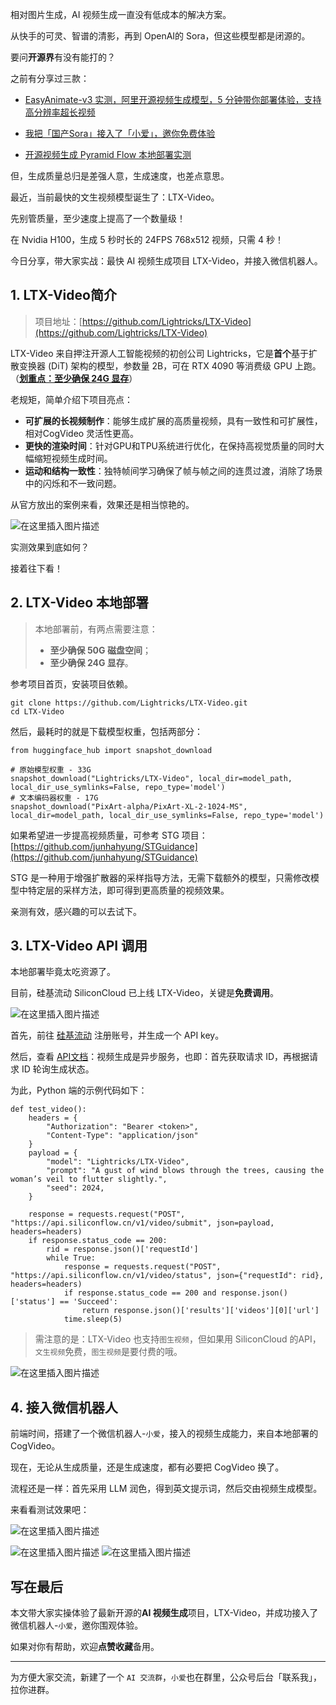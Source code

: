 ﻿相对图片生成，AI 视频生成一直没有低成本的解决方案。

从快手的可灵、智谱的清影，再到 OpenAI的 Sora，但这些模型都是闭源的。

要问**开源界**有没有能打的？

之前有分享过三款：
- [EasyAnimate-v3 实测，阿里开源视频生成模型，5 分钟带你部署体验，支持高分辨率超长视频](https://zhuanlan.zhihu.com/p/710131990)

- [我把「国产Sora」接入了「小爱」，邀你免费体验](https://zhuanlan.zhihu.com/p/748148202)

- [开源视频生成 Pyramid Flow 本地部署实测](https://zhuanlan.zhihu.com/p/3489126869)

但，生成质量总归是差强人意，生成速度，也差点意思。

最近，当前最快的文生视频模型诞生了：LTX-Video。

先别管质量，至少速度上提高了一个数量级！

在 Nvidia H100，生成 5 秒时长的 24FPS 768x512 视频，只需 4 秒！

今日分享，带大家实战：最快 AI 视频生成项目 LTX-Video，并接入微信机器人。


## 1. LTX-Video简介

> 项目地址：[https://github.com/Lightricks/LTX-Video](https://github.com/Lightricks/LTX-Video)

LTX-Video 来自押注开源人工智能视频的初创公司 Lightricks，它是**首个**基于扩散变换器 (DiT) 架构的模型，参数量 2B，可在 RTX 4090 等消费级 GPU 上跑。（<u>**划重点：至少确保 24G 显存**</u>）


老规矩，简单介绍下项目亮点：

- **可扩展的长视频制作**：能够生成扩展的高质量视频，具有一致性和可扩展性，相对CogVideo 灵活性更高。
- **更快的渲染时间**：针对GPU和TPU系统进行优化，在保持高视觉质量的同时大幅缩短视频生成时间。
- **运动和结构一致性**：独特帧间学习确保了帧与帧之间的连贯过渡，消除了场景中的闪烁和不一致问题。

从官方放出的案例来看，效果还是相当惊艳的。

![在这里插入图片描述](https://i-blog.csdnimg.cn/direct/6c8d4ffa2c314cdb94a40800a625c107.png)


实测效果到底如何？

接着往下看！

## 2. LTX-Video 本地部署

>本地部署前，有两点需要注意：
>- **至少确保 50G 磁盘空间**；
>- **至少确保 24G 显存**。

参考项目首页，安装项目依赖。

```
git clone https://github.com/Lightricks/LTX-Video.git
cd LTX-Video
```


然后，最耗时的就是下载模型权重，包括两部分：
```
from huggingface_hub import snapshot_download

# 原始模型权重 - 33G
snapshot_download("Lightricks/LTX-Video", local_dir=model_path, local_dir_use_symlinks=False, repo_type='model')
# 文本编码器权重 - 17G
snapshot_download("PixArt-alpha/PixArt-XL-2-1024-MS", local_dir=model_path, local_dir_use_symlinks=False, repo_type='model')
```


如果希望进一步提高视频质量，可参考 STG 项目：[https://github.com/junhahyung/STGuidance](https://github.com/junhahyung/STGuidance)

STG 是一种用于增强扩散器的采样指导方法，无需下载额外的模型，只需修改模型中特定层的采样方法，即可得到更高质量的视频效果。

亲测有效，感兴趣的可以去试下。

## 3. LTX-Video API 调用

本地部署毕竟太吃资源了。

目前，硅基流动 SiliconCloud 已上线 LTX-Video，关键是**免费调用**。

![在这里插入图片描述](https://i-blog.csdnimg.cn/direct/c970293afa7a4d8dae466ec3c3aedf6a.png)


首先，前往 [硅基流动](https://cloud.siliconflow.cn?referrer=clxv36914000l6xncevco3u1y) 注册账号，并生成一个 API key。

然后，查看 [API文档](https://docs.siliconflow.cn/api-reference/videos/videos_submit)：视频生成是异步服务，也即：首先获取请求 ID，再根据请求 ID 轮询生成状态。

为此，Python 端的示例代码如下：

```
def test_video():
    headers = {
        "Authorization": "Bearer <token>",
        "Content-Type": "application/json"
    }
    payload = {
        "model": "Lightricks/LTX-Video",
        "prompt": "A gust of wind blows through the trees, causing the woman’s veil to flutter slightly.",
        "seed": 2024,
    }
    
    response = requests.request("POST", "https://api.siliconflow.cn/v1/video/submit", json=payload, headers=headers)
    if response.status_code == 200:
        rid = response.json()['requestId']
        while True:
            response = requests.request("POST", "https://api.siliconflow.cn/v1/video/status", json={"requestId": rid}, headers=headers)
            if response.status_code == 200 and response.json()['status'] == 'Succeed':
                return response.json()['results']['videos'][0]['url']
            time.sleep(5)
```


> 需注意的是：LTX-Video 也支持`图生视频`，但如果用 SiliconCloud 的API，`文生视频`免费，`图生视频`是要付费的哦。

![在这里插入图片描述](https://i-blog.csdnimg.cn/direct/0d3d7bb1bf3b47b197cbf235912e407e.png)

## 4. 接入微信机器人

前端时间，搭建了一个微信机器人-`小爱`，接入的视频生成能力，来自本地部署的 CogVideo。

现在，无论从生成质量，还是生成速度，都有必要把 CogVideo 换了。

流程还是一样：首先采用 LLM 润色，得到英文提示词，然后交由视频生成模型。

来看看测试效果吧：

![在这里插入图片描述](https://i-blog.csdnimg.cn/direct/d0fdf2758aa4449c800aeb190fed7a8a.png)

![在这里插入图片描述](https://i-blog.csdnimg.cn/direct/1fd856f31df244b2974d93c1e601e787.png)
![在这里插入图片描述](https://i-blog.csdnimg.cn/direct/9f7a66252f4e4c23ae82f4cf13fb1fd2.png)

## 写在最后

本文带大家实操体验了最新开源的**AI 视频生成**项目，LTX-Video，并成功接入了微信机器人-`小爱`，邀你围观体验。

如果对你有帮助，欢迎**点赞收藏**备用。

--- 

为方便大家交流，新建了一个 `AI 交流群`，`小爱`也在群里，公众号后台「联系我」，拉你进群。

